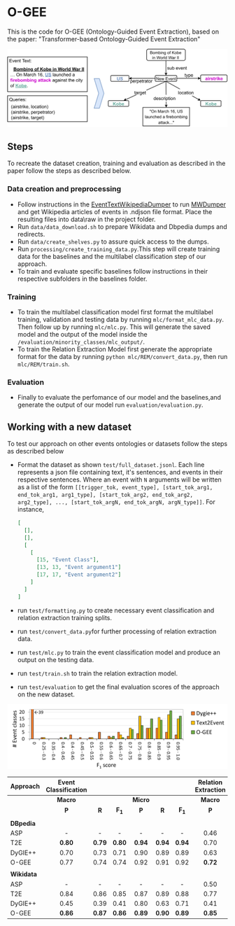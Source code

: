 # O-GEE

This is the code for O-GEE (Ontology-Guided Event Extraction), based on the paper: "Transformer-based Ontology-Guided Event Extraction"

![alt text](https://github.com/foranonymoussubmissions2022/O-GEE/blob/main/figs/example.png)


## Steps
To recreate the dataset creation, training and evaluation as described in the paper follow the steps as described below. 
### Data creation and preprocessing
* Follow instructions in the [EventTextWikipediaDumper](https://github.com/foranonymoussubmissions2022/EventTextWikipediaDumper) to run [MWDumper](https://www.mediawiki.org/wiki/Manual:MWDumper) and get Wikipedia articles of events in .ndjson file format. Place the resulting files into data\raw in the project folder.
* Run ```data/data_download.sh``` to prepare Wikidata and Dbpedia dumps and redirects.
* Run ```data/create_shelves.py``` to assure quick access to the dumps.
* Run ```processing/create_training_data.py```.This step will create training data for the baselines and the multilabel classification step of our approach.
* To train and evaluate specific baselines follow instructions in their respective subfolders in the baselines folder. 
### Training
* To train the multilabel classification model first format the multilabel training, validation and testing data by running  ```mlc/format_mlc_data.py```. Then follow up by running ```mlc/mlc.py```. This will generate the saved model and the output of the model inside the ```/evaluation/minority_classes/mlc_output/```.
* To train the Relation Extraction Model first generate the appropriate format for the data by running ```python mlc/REM/convert_data.py```, then run ```mlc/REM/train.sh```.
### Evaluation
* Finally to evaluate the perfomance of our model and the baselines,and generate the output of our model run ```evaluation/evaluation.py```.

## Working with a new dataset
To test our approach on other events ontologies or datasets follow the steps as described below
* Format the dataset as shown ```test/full_dataset.jsonl```. Each line represents a json file containing text, it's sentences, and events in their respective sentences. Where an event with `N` arguments will be written as a list of the form `[[trigger_tok, event_type], [start_tok_arg1, end_tok_arg1, arg1_type], [start_tok_arg2, end_tok_arg2, arg2_type], ..., [start_tok_argN, end_tok_argN, argN_type]]`. For instance,
  ```json
  [
    [],
    [],
    [
      [
        [15, "Event Class"],
        [13, 13, "Event argument1"]
        [17, 17, "Event argument2"]
      ]
    ]
  ]
  ```

* run  ```test/formatting.py``` to create necessary event classification and relation extraction training splits.
* run ```test/convert_data.py```for further processing of relation extraction data.
* run  ```test/mlc.py``` to train the event classification model and produce an output on the testing data.
* run  ```test/train.sh``` to train the relation extraction model.
* run  ```test/evaluation``` to get the final evaluation scores of the approach on the new dataset.

![alt text](https://github.com/foranonymoussubmissions2022/O-GEE/blob/main/figs/evaluation.png)


| **Approach** | **Event Classification** | | | | | | **Relation Extraction** | | | | | |
| --- | :---: | :---: | :---: | :---: | :---: | :---: | :---: | :---: | :---: | :---: | :---: | :---: |
| | **Macro** | | | **Micro** | | | **Macro** | | | **Micro** | | |
| | **P** | **R** | **F$_1$** | **P** | **R** | **F$_1$** | **P** | **R** | **F$_1$** | **P** | **R** | **F$_1$** |
| | | | | | | | | | | | | |
| **DBpedia** |
| ASP | - | - | - | - | - | - | 0.46 | 0.42 | 0.42 | 0.57 | 0.41 | 0.48 |
| T2E | **0.80** | **0.79** | **0.80** | **0.94** | **0.94** | **0.94** | 0.70 | 0.66 | 0.67 | 0.79 | 0.78 | 0.79  |
| DyGIE++ | 0.70 | 0.73 | 0.71 | 0.90 | 0.89 | 0.89  | 0.63 | 0.58 | 0.59 | 0.78 | 0.75 | 0.76 |
| O-GEE | 0.77 | 0.74 | 0.74 | 0.92 | 0.91 | 0.92 | **0.72** | **0.68** | **0.70** | **0.82** | **0.81** | **0.81**   |
| | | | | | | | | | | | | |
|**Wikidata**|  
| ASP | - | - | - | - | - | - | 0.50 | 0.39 | 0.41 | 0.71 | 0.40 | 0.51 |
| T2E  | 0.84 | 0.86 | 0.85 | 0.87 | 0.89 | 0.88 | 0.77 | 0.73 | 0.74 | 0.87 | **0.89** | 0.88  |
| DyGIE++ | 0.45 | 0.39 | 0.41 | 0.80 | 0.63 | 0.71 | 0.41 | 0.40 | 0.39 | 0.83 | 0.62 | 0.71 |
| O-GEE | **0.86** | **0.87** | **0.86** | **0.89** | **0.90** | **0.89** | **0.85** | **0.79** | **0.81** | **0.90** | **0.89** | **0.90** |

